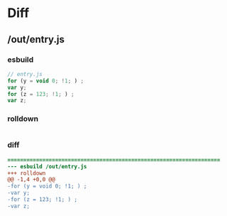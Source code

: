 # Diff
## /out/entry.js
### esbuild
```js
// entry.js
for (y = void 0; !1; ) ;
var y;
for (z = 123; !1; ) ;
var z;
```
### rolldown
```js

```
### diff
```diff
===================================================================
--- esbuild	/out/entry.js
+++ rolldown	
@@ -1,4 +0,0 @@
-for (y = void 0; !1; ) ;
-var y;
-for (z = 123; !1; ) ;
-var z;

```